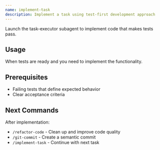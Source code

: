 ```yaml
---
name: implement-task
description: Implement a task using test-first development approach
---
```


Launch the task-executor subagent to implement code that makes tests pass.

## Usage
When tests are ready and you need to implement the functionality.

## Prerequisites
- Failing tests that define expected behavior
- Clear acceptance criteria

## Next Commands
After implementation:
- `/refactor-code` - Clean up and improve code quality
- `/git-commit` - Create a semantic commit
- `/implement-task` - Continue with next task